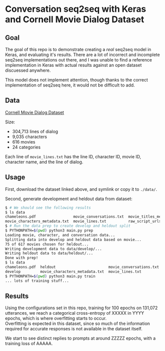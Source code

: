 
# Conversation seq2seq with Keras and Cornell Movie Dialog Dataset

## Goal

The goal of this repo is to demonstrate creating a _real_ seq2seq model in Keras, and evaluating 
it's results.  There are a lot of incorrect and incomplete seq2seq implementations out there, and
I was unable to find a reference implementation in Keras with actual results against an open dataset
discuessed anywhere.

This model does not implement attention, though thanks to the correct implementation of seq2seq 
here, it would not be difficult to add.

## Data

[Cornell Movie Dialog Dataset](https://www.cs.cornell.edu/~cristian/Cornell_Movie-Dialogs_Corpus.html)

Size:

- 304,713 lines of dialog
- 9,035 characters
- 616 movies
- 24 categories

Each line of `movie_lines.txt` has the line ID, character ID, movie ID, character name, and the line of dialog.

## Usage

First, download the dataset linked above, and symlink or copy it to `./data/`.

Second, generate development and heldout data from dataset:

```bash
$ # We should see the following results
$ ls data
chameleons.pdf                 movie_conversations.txt  movie_titles_metadata.txt  README.txt
movie_characters_metadata.txt  movie_lines.txt          raw_script_urls.txt
$ # Run the data prep to create develop and heldout split
$ PYTHONPATH=$(pwd) python3 main.py prep
Loading movie, character, and conversation data...
Splitting data into develop and heldout data based on movie...
75 of 617 movies chosen for heldout...
Writing development data to data/develop/...
Writing heldout data to data/heldout/...
Done with prep!
$ ls data
chameleons.pdf  heldout                        movie_conversations.txt  movie_titles_metadata.txt  README.txt
develop         movie_characters_metadata.txt  movie_lines.txt          raw_script_urls.txt
$ PYTHONPATH=$(pwd) python3 main.py train
... lots of training stuff...
```


## Results

Using the configurations set in this repo, training for 100 epochs on 131,072 utterances, we reach
a categorical cross-entropy of XXXXX in YYYY epochs, which is where overfitting starts to occur.  
Overfitting is expected in this dataset, since so much of the information required for accurate 
responses is not available in the dataset itself.

We start to see distinct replies to prompts at around ZZZZZ epochs, with a training loss of AAAAA.

